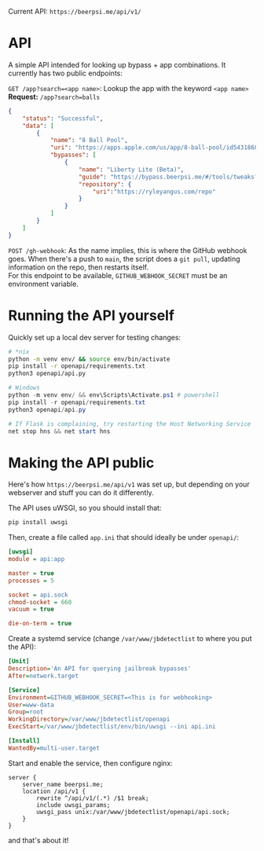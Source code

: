 Current API: `https://beerpsi.me/api/v1/`

# API
A simple API intended for looking up bypass + app combinations. It currently has two public endpoints:

`GET /app?search=<app name>`: Lookup the app with the keyword `<app name>`  
**Request:** `/app?search=balls`
```json
{
    "status": "Successful",
    "data": [
        {
            "name": "8 Ball Pool",
            "uri": "https://apps.apple.com/us/app/8-ball-pool/id543186831",
            "bypasses": [
                {
                    "name": "Liberty Lite (Beta)",
                    "guide": "https://bypass.beerpsi.me/#/tools/tweaks?id=liberty-lite-beta",
                    "repository": {
                        "uri":"https://ryleyangus.com/repo"
                    }
                }
            ]
        }
    ]
}
```

`POST /gh-webhook`: As the name implies, this is where the GitHub webhook goes. When there's a push to `main`, the script does a `git pull`, updating information on the repo, then restarts itself.  
For this endpoint to be available, `GITHUB_WEBHOOK_SECRET` must be an environment variable.


# Running the API yourself
Quickly set up a local dev server for testing changes:
```bash
# *nix
python -m venv env/ && source env/bin/activate
pip install -r openapi/requirements.txt
python3 openapi/api.py
```

```powershell
# Windows
python -m venv env/ && env\Scripts\Activate.ps1 # powershell
pip install -r openapi/requirements.txt
python3 openapi/api.py

# If Flask is complaining, try restarting the Host Networking Service
net stop hns && net start hns
```


# Making the API public
Here's how `https://beerpsi.me/api/v1` was set up, but depending on your webserver and stuff you can do it differently.

The API uses uWSGI, so you should install that:
```bash
pip install uwsgi
```

Then, create a file called `app.ini` that should ideally be under `openapi/`:
```ini
[uwsgi]
module = api:app

master = true
processes = 5

socket = api.sock
chmod-socket = 660
vacuum = true

die-on-term = true
```

Create a systemd service (change `/var/www/jbdetectlist` to where you put the API):
```ini
[Unit]
Description='An API for querying jailbreak bypasses'
After=network.target

[Service]
Environment=GITHUB_WEBHOOK_SECRET=<This is for webhooking>
User=www-data
Group=root
WorkingDirectory=/var/www/jbdetectlist/openapi
ExecStart=/var/www/jbdetectlist/env/bin/uwsgi --ini api.ini

[Install]
WantedBy=multi-user.target
```

Start and enable the service, then configure nginx:
```nginx
server {
    server_name beerpsi.me;
    location /api/v1 {
        rewrite ^/api/v1/(.*) /$1 break;
        include uwsgi_params;
        uwsgi_pass unix:/var/www/jbdetectlist/openapi/api.sock;
    }
}
```

and that's about it!